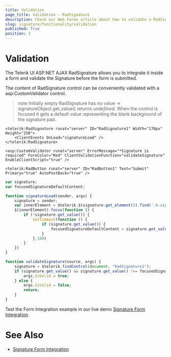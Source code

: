 ```yaml
---
title: Validation
page_title: Validation - RadSignature
description: Check our Web Forms article about how to validate a RadSignature.
slug: signature/functionality/validation
published: True
position: 3
---
```


# Validation

The Telerik UI ASP.NET AJAX RadSignature allows you to integrate it inside a form and validate the Signature before the form is submitted.

The content of RadSignature control can be conveniently validated with a asp:CustomValidator control.

>note Initially empty RadSignature has no value -> signatureObject.get_value() returns *undefined*. When the control is focused it gets a default value representing the blank background of the signature pad.

````ASPX
<telerik:RadSignature runat="server" ID="RadSignature1" Width="170px" Height="250">
    <ClientEvents OnLoad="signatureLoad" />
</telerik:RadSignature>

<asp:CustomValidator runat="server" ErrorMessage="*Signature is required" ForeColor="Red" ClientValidationFunction="validateSignature" EnableClientScript="true" />

<telerik:RadButton runat="server" ID="RadButton1" Text="Submit" Primary="true" AutoPostBack="true" />
````

````JavaScript
var signature;
var focusedSignatureDefaultContent;

function signatureLoad(sender, args) {
    signature = sender;
    var innerElement = $telerik.$(signature.get_element()).find('.k-signature-canvas')[0];
    $(innerElement).focus(function () {
        if (!signature.get_value()) {
            setTimeout(function () {
                if (signature.get_value()) {
                    focusedSignatureDefaultContent = signature.get_value();
                }
            },100)
        }
    })
}

function validateSignature(source, args) {
    signature = $telerik.findControl(document, "RadSignature1");
    if (signature.get_value() && signature.get_value() !== focusedSignatureDefaultContent) {
        args.IsValid = true;
    } else {
        args.IsValid = false;
        return;
    }
}
````


Test the Form Integration example in our live demo [Signature Form Integration](https://demos.telerik.com/aspnet-ajax/signature/formintegration/defaultcs.aspx).

# See Also

 * [Signature Form Integration](https://demos.telerik.com/aspnet-ajax/signature/formintegration/defaultcs.aspx)


